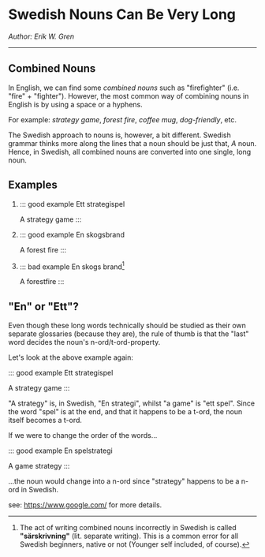 # Swedish Nouns Can Be Very Long
*Author: Erik W. Gren*

---

## Combined Nouns

In English, we can find some *combined nouns* such as "firefighter" (i.e. "fire" + "fighter").
However, the most common way of combining nouns in English is by using a space or a hyphens.

For example: *strategy game*, *forest fire*, *coffee mug*, *dog-friendly*, etc.

The Swedish approach to nouns is, however, a bit different. Swedish grammar thinks more along
the lines that a noun should be just that, *A* noun. Hence, in Swedish, all combined nouns are
converted into one single, long noun.

## Examples
1. ::: good example
   Ett strategispel

   A strategy game
   :::
2. ::: good example
   En skogsbrand
   
   A forest fire
   :::
3. ::: bad example
   En skogs brand[^1]
   
   A forestfire
   :::

[^1]: The act of writing combined nouns incorrectly in Swedish is called **"särskrivning"** (lit. separate writing).
    This is a common error for all Swedish beginners, native or not (Younger self included, of course).

## "En" or "Ett"?

Even though these long words technically should be studied as their own separate glossaries
(because they are), the rule of thumb is that the "last" word decides the noun's
n-ord/t-ord-property.

Let's look at the above example again:

::: good example
Ett strategispel

A strategy game
:::

"A strategy" is, in Swedish, "En strategi", whilst "a game" is "ett spel". Since the word
"spel" is at the end, and that it happens to be a t-ord, the noun itself becomes a t-ord.

If we were to change the order of the words...

::: good example
En spelstrategi

A game strategy
:::

...the noun would change into a n-ord since "strategy" happens to be a n-ord in Swedish.

see: https://www.google.com/ for more details.